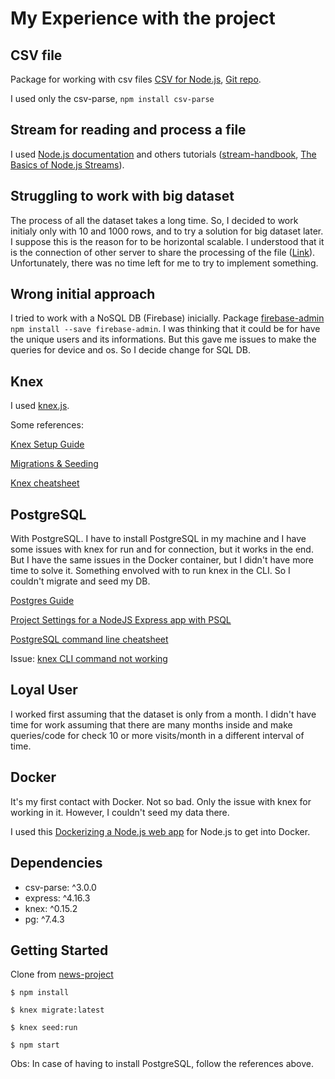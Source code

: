 # My Experience with the project

## CSV file

Package for working with csv files [CSV for Node.js](http://csv.adaltas.com), [Git repo](https://www.npmjs.com/package/csv).

I used only the csv-parse, `npm install csv-parse`

## Stream for reading and process a file

I used [Node.js documentation](https://nodejs.org/api/stream.html) and others tutorials ([stream-handbook](https://github.com/substack/stream-handbook), [The Basics of Node.js Streams](https://www.sitepoint.com/basics-node-js-streams/)).

## Struggling to work with big dataset

The process of all the dataset takes a long time. So, I decided to work initialy only with 10 and 1000 rows, and to try a solution for big dataset later. I suppose this is the reason for to be horizontal scalable. I understood that it is the connection of other server to share the processing of the file ([Link](https://stackoverflow.com/questions/11707879/difference-between-scaling-horizontally-and-vertically-for-databases)). Unfortunately, there was no time left for me to try to implement something.

## Wrong initial approach

I tried to work with a NoSQL DB (Firebase) inicially. Package [firebase-admin](https://www.npmjs.com/package/firebase-admin) `npm install --save firebase-admin`. I was thinking that it could be for have the unique users and its informations. But this gave me issues to make the queries for device and os. So I decide change for SQL DB.

## Knex

I used [knex.js](https://knexjs.org).

Some references: 

[Knex Setup Guide](https://gist.github.com/NigelEarle/80150ff1c50031e59b872baf0e474977)

[Migrations & Seeding](https://gist.github.com/NigelEarle/70db130cc040cc2868555b29a0278261)

[Knex cheatsheet](https://devhints.io/knex)

## PostgreSQL

With PostgreSQL. I have to install PostgreSQL in my machine and I have some issues with knex for run and for connection, but it works in the end. But I have the same issues in the Docker container, but I didn't have more time to solve it. Something envolved with to run knex in the CLI. So I couldn't migrate and seed my DB. 

[Postgres Guide](http://postgresguide.com/utilities/psql.html)

[Project Settings for a NodeJS Express app with PSQL](https://medium.com/@HalahSalih/project-settings-for-an-express-app-with-knex-16959517b53b)

[PostgreSQL command line cheatsheet](https://gist.github.com/Kartones/dd3ff5ec5ea238d4c546)

Issue: [knex CLI command not working](https://github.com/tgriesser/knex/issues/1077)

## Loyal User

I worked first assuming that the dataset is only from a month. I didn't have time for work assuming that there are many months inside and make queries/code for check 10 or more visits/month in a different interval of time.

## Docker

It's my first contact with Docker. Not so bad. Only the issue with knex for working in it. However, I couldn't seed my data there.

I used this [Dockerizing a Node.js web app](https://nodejs.org/en/docs/guides/nodejs-docker-webapp/) for Node.js to get into Docker.

## Dependencies

- csv-parse: ^3.0.0
- express: ^4.16.3
- knex: ^0.15.2
- pg: ^7.4.3

## Getting Started
Clone from [news-project](https://github.com/DercilioFontes/news-project)

`$ npm install`

`$ knex migrate:latest`

`$ knex seed:run`

`$ npm start`

Obs: In case of having to install PostgreSQL, follow the references above.
